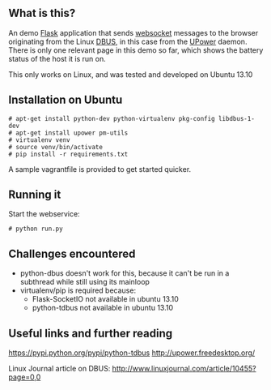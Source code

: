 What is this?
-------------
An demo [Flask](http://flask.pocoo.org/) application that sends
[websocket](http://en.wikipedia.org/wiki/WebSocket)
messages to the browser originating from the Linux
[DBUS](http://www.freedesktop.org/wiki/Software/dbus/),
in this case from the [UPower](http://upower.freedesktop.org/) daemon.
There is only one relevant page in this demo so far, which shows the
battery status of the host it is run on.

This only works on Linux, and was tested and developed on Ubuntu 13.10

Installation on Ubuntu
----------------------

    # apt-get install python-dev python-virtualenv pkg-config libdbus-1-dev
    # apt-get install upower pm-utils
    # virtualenv venv
    # source venv/bin/activate
    # pip install -r requirements.txt

A sample vagrantfile is provided to get started quicker.

Running it
----------
Start the webservice:
 
    # python run.py

Challenges encountered
----------------------
- python-dbus doesn't work for this, because it can't be run in a subthread
  while still using its mainloop
- virtualenv/pip is required because:
	- Flask-SocketIO not available in ubuntu 13.10
	- python-tdbus not available in ubuntu 13.10


Useful links and further reading
--------------------------------
https://pypi.python.org/pypi/python-tdbus
http://upower.freedesktop.org/

Linux Journal article on DBUS:
http://www.linuxjournal.com/article/10455?page=0,0

